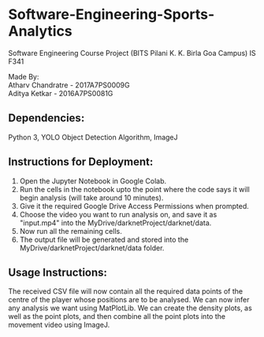 # Software-Engineering-Sports-Analytics

Software Engineering Course Project (BITS Pilani K. K. Birla Goa Campus) IS F341

Made By: <br>
Atharv Chandratre - 2017A7PS0009G<br>
Aditya Ketkar - 2016A7PS0081G

## Dependencies:

Python 3, YOLO Object Detection Algorithm, ImageJ

## Instructions for Deployment:

1. Open the Jupyter Notebook in Google Colab.
1. Run the cells in the notebook upto the point where the code says it will begin analysis (will take around 10 minutes).
1. Give it the required Google Drive Access Permissions when prompted.
1. Choose the video you want to run analysis on, and save it as "input.mp4" into the MyDrive/darknetProject/darknet/data.
1. Now run all the remaining cells.
1. The output file will be generated and stored into the MyDrive/darknetProject/darknet/data folder.


## Usage Instructions:
The received CSV file will now contain all the required data points of the centre of the player whose positions are to be analysed. We can now infer any analysis we want using MatPlotLib.
We can create the density plots, as well as the point plots, and then combine all the point plots into the movement video using ImageJ.
